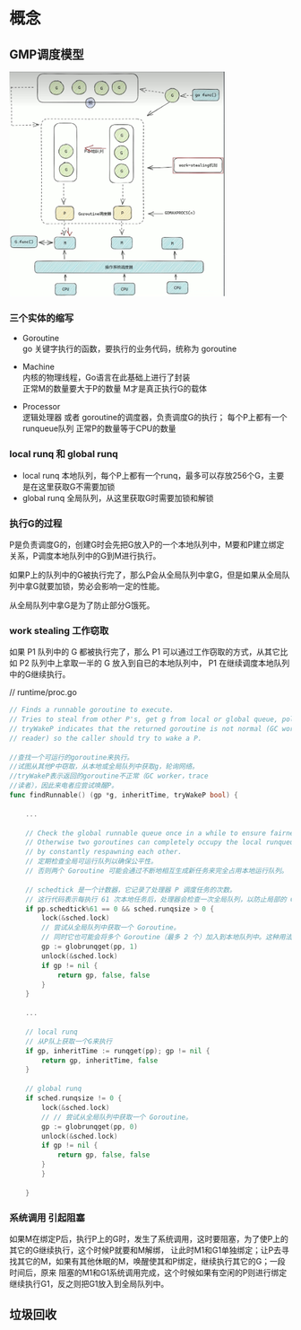 # 概念

## GMP调度模型

[//]: # (![GMP模型]&#40;./images/gmp_mode.png&#41;)

<img src="./images/gmp_mode.png" alt="GMP调度模型" height="400">


### 三个实体的缩写

- Goroutine  
go 关键字执行的函数，要执行的业务代码，统称为 goroutine

- Machine  
内核的物理线程，Go语言在此基础上进行了封装  
正常M的数量要大于P的数量
M才是真正执行G的载体

- Processor  
逻辑处理器 或者 goroutine的调度器，负责调度G的执行； 
每个P上都有一个runqueue队列
正常P的数量等于CPU的数量

### local runq 和 global runq

- local runq  本地队列，每个P上都有一个runq，最多可以存放256个G，主要是在这里获取G不需要加锁
- global runq 全局队列，从这里获取G时需要加锁和解锁


### 执行G的过程

P是负责调度G的，创建G时会先把G放入P的一个本地队列中，M要和P建立绑定关系，P调度本地队列中的G到M进行执行。

如果P上的队列中的G被执行完了，那么P会从全局队列中拿G，但是如果从全局队列中拿G就要加锁，势必会影响一定的性能。

从全局队列中拿G是为了防止部分G饿死。

### work stealing 工作窃取

如果 P1 队列中的 G 都被执行完了，那么 P1 可以通过工作窃取的方式，从其它比如 P2 队列中上拿取一半的 G 放入到自已的本地队列中，
P1 在继续调度本地队列中的G继续执行。

// runtime/proc.go
```go
// Finds a runnable goroutine to execute.
// Tries to steal from other P's, get g from local or global queue, poll network.
// tryWakeP indicates that the returned goroutine is not normal (GC worker, trace
// reader) so the caller should try to wake a P.

//查找一个可运行的goroutine来执行。
//试图从其他P中窃取，从本地或全局队列中获取g，轮询网络。
//tryWakeP表示返回的goroutine不正常（GC worker，trace
//读者），因此来电者应尝试唤醒P。
func findRunnable() (gp *g, inheritTime, tryWakeP bool) {
	
	...

	// Check the global runnable queue once in a while to ensure fairness.
	// Otherwise two goroutines can completely occupy the local runqueue
	// by constantly respawning each other.
	// 定期检查全局可运行队列以确保公平性。
	// 否则两个 Goroutine 可能会通过不断地相互生成新任务来完全占用本地运行队列。

	// schedtick 是一个计数器，它记录了处理器 P 调度任务的次数。
	// 这行代码表示每执行 61 次本地任务后，处理器会检查一次全局队列，以防止局部的 Goroutine 执行被“饿死”。
	if pp.schedtick%61 == 0 && sched.runqsize > 0 {
        lock(&sched.lock)
		// 尝试从全局队列中获取一个 Goroutine。
		// 同时它也可能会将多个 Goroutine（最多 2 个）加入到本地队列中。这种用法一般用于周期性检查或其他情况，确保本地队列得到填充。
        gp := globrunqget(pp, 1) 
        unlock(&sched.lock)
        if gp != nil {
            return gp, false, false
        }
    }
	
	...

	// local runq
	// 从P队上获取一个G来执行
	if gp, inheritTime := runqget(pp); gp != nil {
        return gp, inheritTime, false
    }

    // global runq
    if sched.runqsize != 0 {
        lock(&sched.lock)
		// // 尝试从全局队列中获取一个 Goroutine。
        gp := globrunqget(pp, 0)
        unlock(&sched.lock)
        if gp != nil {
            return gp, false, false
        }
        }
        
    }
```

### 系统调用 引起阻塞

如果M在绑定P后，执行P上的G时，发生了系统调用，这时要阻塞，为了使P上的其它的G继续执行，这个时候P就要和M解绑，
让此时M1和G1单独绑定；让P去寻找其它的M，如果有其他休眠的M，唤醒使其和P绑定，继续执行其它的G；一段时间后，原来
阻塞的M1和G1系统调用完成，这个时候如果有空闲的P则进行绑定继续执行G1，反之则把G1放入到全局队列中。



## 垃圾回收




